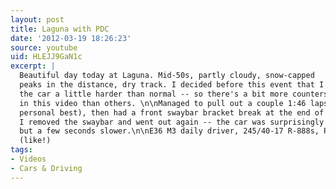 ```yaml
---
layout: post
title: Laguna with PDC
date: '2012-03-19 18:26:23'
source: youtube
uid: HLEJJ9GaN1c
excerpt: |
  Beautiful day today at Laguna. Mid-50s, partly cloudy, snow-capped
  peaks in the distance, dry track. I decided before this event that I'd push
  the car a little harder than normal -- so there's a bit more countersteering
  in this video than others. \n\nManaged to pull out a couple 1:46 laps (a new
  personal best), then had a front swaybar bracket break at the end of this session.
  I removed the swaybar and went out again -- the car was surprisingly well behaved,
  but a few seconds slower.\n\nE36 M3 daily driver, 245/40-17 R-888s, PF-01 pads
  (like!)
tags:
- Videos
- Cars & Driving
---
```

